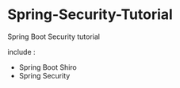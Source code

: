 # Spring-Security-Tutorial

Spring Boot Security tutorial

include :

- Spring Boot Shiro
- Spring Security

